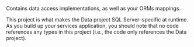 Contains data access implementations, as well as your ORMs mappings.
 
This project is what makes the Data project SQL Server–specific at runtime.
As you build up your services application, you should note that no code references any types in this project (i.e., the code only references the Data project).